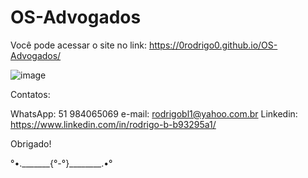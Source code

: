 # OS-Advogados

Você pode acessar o site no link: https://0rodrigo0.github.io/OS-Advogados/

![image](https://user-images.githubusercontent.com/87920248/140663372-6e2a7e85-65ad-4d63-bfcb-a673a562fa3e.png)

Contatos:

WhatsApp: 51 984065069
e-mail: rodrigobl1@yahoo.com.br
Linkedin: https://www.linkedin.com/in/rodrigo-b-b93295a1/


Obrigado! 

°•._______{°-°}________.•°
